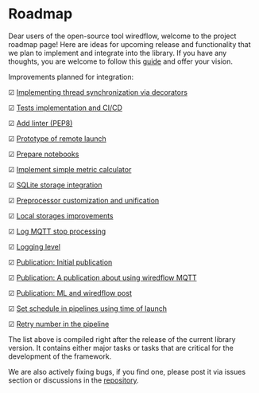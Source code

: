 # Roadmap

Dear users of the open-source tool wiredflow, welcome to the project roadmap page! 
Here are ideas for upcoming release and functionality that we plan to implement and integrate into the library. 
If you have any thoughts, you are welcome to follow this [guide](contributing.md) and offer your vision.

Improvements planned for integration:

&#9745; [Implementing thread synchronization via decorators](https://github.com/wiredhut/wiredflow/issues/1)

&#9745; [Tests implementation and CI/CD](https://github.com/wiredhut/wiredflow/issues/3)

&#9745; [Add linter (PEP8)](https://github.com/wiredhut/wiredflow/issues/4)

&#9745; [Prototype of remote launch](https://github.com/wiredhut/wiredflow/issues/5)

&#9745; [Prepare notebooks](https://github.com/wiredhut/wiredflow/issues/7)

&#9745; [Implement simple metric calculator](https://github.com/wiredhut/wiredflow/issues/8)

&#9745; [SQLite storage integration](https://github.com/wiredhut/wiredflow/issues/12)

&#9745; [Preprocessor customization and unification](https://github.com/wiredhut/wiredflow/issues/18)

&#9745; [Local storages improvements](https://github.com/wiredhut/wiredflow/issues/19)

&#9745; [Log MQTT stop processing](https://github.com/wiredhut/wiredflow/issues/20)

&#9745; [Logging level](https://github.com/wiredhut/wiredflow/issues/21)

&#9745; [Publication: Initial publication](https://github.com/wiredhut/wiredflow/issues/22)

&#9745; [Publication: A publication about using wiredflow MQTT](https://github.com/wiredhut/wiredflow/issues/23)

&#9745; [Publication: ML and wiredflow post](https://github.com/wiredhut/wiredflow/issues/24)

&#9745; [Set schedule in pipelines using time of launch](https://github.com/wiredhut/wiredflow/issues/26)

&#9745; [Retry number in the pipeline](https://github.com/wiredhut/wiredflow/issues/27)

The list above is compiled right after the release of the current library version. 
It contains either major tasks or tasks that are critical for the development of the framework.

We are also actively fixing bugs, if you find one, please post it via issues section or discussions in the 
[repository](https://github.com/wiredhut/wiredflow).